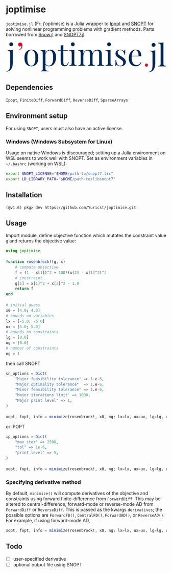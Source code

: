 # joptimise 
`joptimise.jl` (Fr: j'optimise) is a Julia wrapper to [Ipopt](https://coin-or.github.io/Ipopt/) and [SNOPT](https://ccom.ucsd.edu/~optimizers/docs/snopt/) for solving nonlinear programming problems with gradient methods. 
Parts borrowed from  [Snow.jl](https://github.com/byuflowlab/SNOW.jl) and [SNOPT7.jl](https://github.com/snopt/SNOPT7.jl). 

<p align="center">
  <img src="./docs/src/assets/logo.svg" width="550" title="joptimise-logo">
</p>

## Dependencies
`Ipopt`, `FiniteDiff`, `ForwardDiff`, `ReverseDiff`, `SparseArrays`

## Environment setup
For using `SNOPT`, users must also have an active license. 

### Windows (Windows Subsystem for Linux)
Usage on native Windows is discouraged; setting up a Julia environment on WSL seems to work well with SNOPT. Set as environment variables in `~/.bashrc` (working on WSL):

```bash
export SNOPT_LICENSE="$HOME/path-to/snopt7.lic"
export LD_LIBRARY_PATH="$HOME/path-to/libsnopt7"
```

## Installation

```julia-repl
(@v1.6) pkg> dev https://github.com/Yuricst/joptimise.git
```

## Usage
Import module, define objective function which mutates the constraint value `g` and returns the objective value:

```julia
using joptimise

function rosenbrock!(g, x)
    # compute objective
    f = (1 - x[1])^2 + 100*(x[2] - x[1]^2)^2
    # constraint
    g[1] = x[1]^2 + x[2]^2 - 1.0
    return f
end

# initial guess
x0 = [4.0; 4.0]
# bounds on variables
lx = [-5.0; -5.0]
ux = [5.0; 5.0]
# bounds on constraints
lg = [0.0]
ug = [0.0]
# number of constraints
ng = 1
```

then call SNOPT

```julia
sn_options = Dict(
    "Major feasibility tolerance" => 1.e-6,
    "Major optimality tolerance"  => 1.e-6,
    "Minor feasibility tolerance" => 1.e-6,
    "Major iterations limit" => 1000,
    "Major print level" => 1,
)

xopt, fopt, info = minimize(rosenbrock!, x0, ng; lx=lx, ux=ux, lg=lg, ug=ug, solver="snopt", options=sn_options)
```

or IPOPT

```julia
ip_options = Dict(
    "max_iter" => 2500,
    "tol" => 1e-6,
    "print_level" => 5,
)

xopt, fopt, info = minimize(rosenbrock!, x0, ng; lx=lx, ux=ux, lg=lg, ug=ug, solver="ipopt", options=ip_options)
```

### Specifying derivative method

By default, `minimize()` will compute derivatives of the objective and constraints using forward finite-difference from `ForwardDiff`. This may be altered to central-difference, forward-mode or reverse-mode AD from `ForwardDiff` or `ReverseDiff`. This is passed as the kwargs `derivatives`; the possible options are `ForwardFD()`, `CentralFD()`, `ForwardAD()`, or `ReverseAD()`. For example, if using forward-mode AD, 

```julia
xopt, fopt, info = minimize(rosenbrock!, x0, ng; lx=lx, ux=ux, lg=lg, ug=ug, solver="snopt", options=sn_options, derivatives=ForwardAD())
```

## Todo
- [ ] user-specified derivative
- [ ] optional output file using SNOPT
